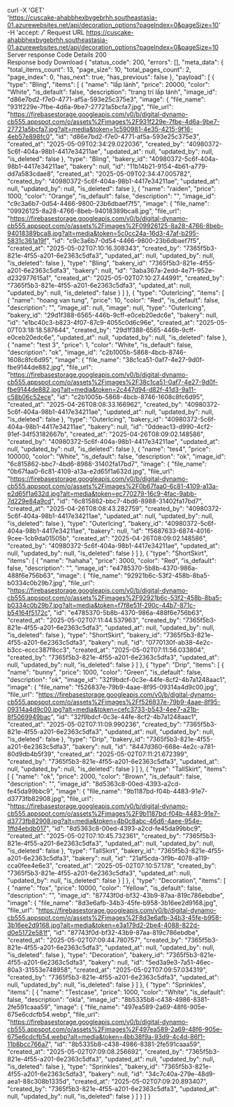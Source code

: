   curl -X 'GET' \
    'https://cuscake-ahabbhexbvgebrhh.southeastasia-01.azurewebsites.net/api/decoration_options?pageIndex=0&pageSize=10' \
    -H 'accept: */*'
  Request URL
  https://cuscake-ahabbhexbvgebrhh.southeastasia-01.azurewebsites.net/api/decoration_options?pageIndex=0&pageSize=10
  Server response
  Code	Details
  200	
  Response body
  Download
  {
    "status_code": 200,
    "errors": [],
    "meta_data": {
      "total_items_count": 13,
      "page_size": 10,
      "total_pages_count": 2,
      "page_index": 0,
      "has_next": true,
      "has_previous": false
    },
    "payload": [
      {
        "type": "Bling",
        "items": [
          {
            "name": "lấp lánh",
            "price": 20000,
            "color": "White",
            "is_default": false,
            "description": "trang trí lấp lánh",
            "image_id": "d86e7bd2-f7e0-4771-af5a-593e25c375e3",
            "image": {
              "file_name": "931f229e-7fbe-4d6a-9be7-27721a5bcfa7.jpg",
              "file_url": "https://firebasestorage.googleapis.com/v0/b/digital-dynamo-cb555.appspot.com/o/assets%2Fimages%2F931f229e-7fbe-4d6a-9be7-27721a5bcfa7.jpg?alt=media&token=1c590981-4e35-4215-9f16-4eb57e898fc0",
              "id": "d86e7bd2-f7e0-4771-af5a-593e25c375e3",
              "created_at": "2025-05-09T02:34:29.022036",
              "created_by": "40980372-5c6f-404a-98b1-4417e34211ae",
              "updated_at": null,
              "updated_by": null,
              "is_deleted": false
            },
            "type": "Bling",
            "bakery_id": "40980372-5c6f-404a-98b1-4417e34211ae",
            "bakery": null,
            "id": "11b14b21-9154-4b61-a779-dd7a583cdae8",
            "created_at": "2025-05-09T02:34:47.005782",
            "created_by": "40980372-5c6f-404a-98b1-4417e34211ae",
            "updated_at": null,
            "updated_by": null,
            "is_deleted": false
          },
          {
            "name": "raiden",
            "price": 1000,
            "color": "Orange",
            "is_default": false,
            "description": "",
            "image_id": "c9c3a6b7-0d54-4466-9800-23b6dbaef7f5",
            "image": {
              "file_name": "09926125-8a28-4766-8beb-94018389bca8.jpg",
              "file_url": "https://firebasestorage.googleapis.com/v0/b/digital-dynamo-cb555.appspot.com/o/assets%2Fimages%2F09926125-8a28-4766-8beb-94018389bca8.jpg?alt=media&token=5c0cc24a-16d3-47af-b295-5831c361a19f",
              "id": "c9c3a6b7-0d54-4466-9800-23b6dbaef7f5",
              "created_at": "2025-05-02T07:10:16.308343",
              "created_by": "7365f5b3-821e-4f55-a201-6e2363c5dfa3",
              "updated_at": null,
              "updated_by": null,
              "is_deleted": false
            },
            "type": "Bling",
            "bakery_id": "7365f5b3-821e-4f55-a201-6e2363c5dfa3",
            "bakery": null,
            "id": "3aba367a-2edd-4e71-952e-d232977615a1",
            "created_at": "2025-05-02T07:10:27.44991",
            "created_by": "7365f5b3-821e-4f55-a201-6e2363c5dfa3",
            "updated_at": null,
            "updated_by": null,
            "is_deleted": false
          }
        ]
      },
      {
        "type": "OuterIcing",
        "items": [
          {
            "name": "hoang van tung",
            "price": 10,
            "color": "Red",
            "is_default": false,
            "description": "",
            "image_id": null,
            "image": null,
            "type": "OuterIcing",
            "bakery_id": "29d1f388-6565-446b-9cff-e0ceb20edc6e",
            "bakery": null,
            "id": "e1bc40c3-b823-4f07-87c9-4055c0d6c96e",
            "created_at": "2025-05-07T03:18:18.587644",
            "created_by": "29d1f388-6565-446b-9cff-e0ceb20edc6e",
            "updated_at": null,
            "updated_by": null,
            "is_deleted": false
          },
          {
            "name": "test 3",
            "price": 1,
            "color": "White",
            "is_default": false,
            "description": "ok",
            "image_id": "c2b1005b-5868-4bcb-8746-1608c8fc6d95",
            "image": {
              "file_name": "38c1ca51-0af7-4e27-9d0f-fbe9144de882.jpg",
              "file_url": "https://firebasestorage.googleapis.com/v0/b/digital-dynamo-cb555.appspot.com/o/assets%2Fimages%2F38c1ca51-0af7-4e27-9d0f-fbe9144de882.jpg?alt=media&token=2c447d94-d82f-41d3-9a11-c58b06c52ece",
              "id": "c2b1005b-5868-4bcb-8746-1608c8fc6d95",
              "created_at": "2025-04-26T08:08:33.166962",
              "created_by": "40980372-5c6f-404a-98b1-4417e34211ae",
              "updated_at": null,
              "updated_by": null,
              "is_deleted": false
            },
            "type": "OuterIcing",
            "bakery_id": "40980372-5c6f-404a-98b1-4417e34211ae",
            "bakery": null,
            "id": "0ddeac13-d990-4cf2-91ef-34f53182667b",
            "created_at": "2025-04-26T08:09:02.148586",
            "created_by": "40980372-5c6f-404a-98b1-4417e34211ae",
            "updated_at": null,
            "updated_by": null,
            "is_deleted": false
          },
          {
            "name": "tes4",
            "price": 100000,
            "color": "White",
            "is_default": false,
            "description": "ok",
            "image_id": "6c815862-bbc7-4bd6-8988-31402fa17bd7",
            "image": {
              "file_name": "0b67faa0-6c81-4109-a13a-e2d65f1a632d.jpg",
              "file_url": "https://firebasestorage.googleapis.com/v0/b/digital-dynamo-cb555.appspot.com/o/assets%2Fimages%2F0b67faa0-6c81-4109-a13a-e2d65f1a632d.jpg?alt=media&token=ec770279-16c9-4fac-9abb-7d229e84a9cd",
              "id": "6c815862-bbc7-4bd6-8988-31402fa17bd7",
              "created_at": "2025-04-26T08:08:43.282759",
              "created_by": "40980372-5c6f-404a-98b1-4417e34211ae",
              "updated_at": null,
              "updated_by": null,
              "is_deleted": false
            },
            "type": "OuterIcing",
            "bakery_id": "40980372-5c6f-404a-98b1-4417e34211ae",
            "bakery": null,
            "id": "f5687633-6874-4016-9cee-1cb9da01505b",
            "created_at": "2025-04-26T08:09:02.148586",
            "created_by": "40980372-5c6f-404a-98b1-4417e34211ae",
            "updated_at": null,
            "updated_by": null,
            "is_deleted": false
          }
        ]
      },
      {
        "type": "ShortSkirt",
        "items": [
          {
            "name": "hahaha",
            "price": 3000,
            "color": "Red",
            "is_default": false,
            "description": "",
            "image_id": "e4785370-5b8b-4370-986a-488f6e756b63",
            "image": {
              "file_name": "92921b6c-53f2-458b-8ba5-b0334c0b29b7.jpg",
              "file_url": "https://firebasestorage.googleapis.com/v0/b/digital-dynamo-cb555.appspot.com/o/assets%2Fimages%2F92921b6c-53f2-458b-8ba5-b0334c0b29b7.jpg?alt=media&token=f7f8e51f-290c-44b7-871c-b54164f5172c",
              "id": "e4785370-5b8b-4370-986a-488f6e756b63",
              "created_at": "2025-05-02T07:11:44.537963",
              "created_by": "7365f5b3-821e-4f55-a201-6e2363c5dfa3",
              "updated_at": null,
              "updated_by": null,
              "is_deleted": false
            },
            "type": "ShortSkirt",
            "bakery_id": "7365f5b3-821e-4f55-a201-6e2363c5dfa3",
            "bakery": null,
            "id": "0770130f-ab38-4e2c-b3cc-eccc387f8cc3",
            "created_at": "2025-05-02T07:11:56.033804",
            "created_by": "7365f5b3-821e-4f55-a201-6e2363c5dfa3",
            "updated_at": null,
            "updated_by": null,
            "is_deleted": false
          }
        ]
      },
      {
        "type": "Drip",
        "items": [
          {
            "name": "bunny",
            "price": 1000,
            "color": "Green",
            "is_default": false,
            "description": "ok",
            "image_id": "32f9bdcf-0c3e-44fe-8cf2-4b7a1248aac1",
            "image": {
              "file_name": "f526837e-79b9-4aae-8f95-09314a4d9c00.jpg",
              "file_url": "https://firebasestorage.googleapis.com/v0/b/digital-dynamo-cb555.appspot.com/o/assets%2Fimages%2Ff526837e-79b9-4aae-8f95-09314a4d9c00.jpg?alt=media&token=cefc3733-b543-4ee7-a21b-8f5069949bac",
              "id": "32f9bdcf-0c3e-44fe-8cf2-4b7a1248aac1",
              "created_at": "2025-05-02T07:11:09.990236",
              "created_by": "7365f5b3-821e-4f55-a201-6e2363c5dfa3",
              "updated_at": null,
              "updated_by": null,
              "is_deleted": false
            },
            "type": "Drip",
            "bakery_id": "7365f5b3-821e-4f55-a201-6e2363c5dfa3",
            "bakery": null,
            "id": "8447d360-668e-4e2c-a781-80d9db4b5f39",
            "created_at": "2025-05-02T07:11:21.672399",
            "created_by": "7365f5b3-821e-4f55-a201-6e2363c5dfa3",
            "updated_at": null,
            "updated_by": null,
            "is_deleted": false
          }
        ]
      },
      {
        "type": "TallSkirt",
        "items": [
          {
            "name": "ok",
            "price": 2000,
            "color": "Brown",
            "is_default": false,
            "description": "",
            "image_id": "8d5363c8-00ed-4393-a2cd-fe45da99bbc9",
            "image": {
              "file_name": "9b1187bd-f04b-4483-91e7-d3773fb82908.jpg",
              "file_url": "https://firebasestorage.googleapis.com/v0/b/digital-dynamo-cb555.appspot.com/o/assets%2Fimages%2F9b1187bd-f04b-4483-91e7-d3773fb82908.jpg?alt=media&token=4b0c8abc-46d6-4aee-954e-1ffd4ebdb017",
              "id": "8d5363c8-00ed-4393-a2cd-fe45da99bbc9",
              "created_at": "2025-05-02T07:10:45.732361",
              "created_by": "7365f5b3-821e-4f55-a201-6e2363c5dfa3",
              "updated_at": null,
              "updated_by": null,
              "is_deleted": false
            },
            "type": "TallSkirt",
            "bakery_id": "7365f5b3-821e-4f55-a201-6e2363c5dfa3",
            "bakery": null,
            "id": "21af5cda-3f9b-4078-a119-cca0fee4e6e3",
            "created_at": "2025-05-02T07:10:57.178",
            "created_by": "7365f5b3-821e-4f55-a201-6e2363c5dfa3",
            "updated_at": null,
            "updated_by": null,
            "is_deleted": false
          }
        ]
      },
      {
        "type": "Decoration",
        "items": [
          {
            "name": "fox",
            "price": 10000,
            "color": "Yellow",
            "is_default": false,
            "description": "",
            "image_id": "87743f0d-bf32-43b9-87aa-819c786ebdbe",
            "image": {
              "file_name": "8d3e6afb-34b3-45fe-b958-3b16ee2d9168.jpg",
              "file_url": "https://firebasestorage.googleapis.com/v0/b/digital-dynamo-cb555.appspot.com/o/assets%2Fimages%2F8d3e6afb-34b3-45fe-b958-3b16ee2d9168.jpg?alt=media&token=e3a179d2-2be4-4088-822d-d0e5172e581f",
              "id": "87743f0d-bf32-43b9-87aa-819c786ebdbe",
              "created_at": "2025-05-02T07:09:44.780757",
              "created_by": "7365f5b3-821e-4f55-a201-6e2363c5dfa3",
              "updated_at": null,
              "updated_by": null,
              "is_deleted": false
            },
            "type": "Decoration",
            "bakery_id": "7365f5b3-821e-4f55-a201-6e2363c5dfa3",
            "bakery": null,
            "id": "5ed3a9e3-7a51-46ec-80a3-31553e748958",
            "created_at": "2025-05-02T07:09:57.034319",
            "created_by": "7365f5b3-821e-4f55-a201-6e2363c5dfa3",
            "updated_at": null,
            "updated_by": null,
            "is_deleted": false
          }
        ]
      },
      {
        "type": "Sprinkles",
        "items": [
          {
            "name": "Testcase",
            "price": 1000,
            "color": "White",
            "is_default": false,
            "description": "okla",
            "image_id": "8b5335b8-c438-4986-8381-2fe591caaa59",
            "image": {
              "file_name": "497ea589-2a69-48f6-905e-675e6cdcfb54.webp",
              "file_url": "https://firebasestorage.googleapis.com/v0/b/digital-dynamo-cb555.appspot.com/o/assets%2Fimages%2F497ea589-2a69-48f6-905e-675e6cdcfb54.webp?alt=media&token=4bb38f9a-93d9-4c4d-86f1-11b8bcc766a7",
              "id": "8b5335b8-c438-4986-8381-2fe591caaa59",
              "created_at": "2025-05-02T07:09:08.256692",
              "created_by": "7365f5b3-821e-4f55-a201-6e2363c5dfa3",
              "updated_at": null,
              "updated_by": null,
              "is_deleted": false
            },
            "type": "Sprinkles",
            "bakery_id": "7365f5b3-821e-4f55-a201-6e2363c5dfa3",
            "bakery": null,
            "id": "34c7c40a-279e-48d9-aea1-88c308b1335d",
            "created_at": "2025-05-02T07:09:20.893407",
            "created_by": "7365f5b3-821e-4f55-a201-6e2363c5dfa3",
            "updated_at": null,
            "updated_by": null,
            "is_deleted": false
          }
        ]
      }
    ]
  }